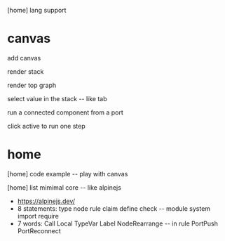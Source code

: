 [home] lang support

# canvas

add canvas

render stack

render top graph

select value in the stack -- like tab

run a connected component from a port

click active to run one step

# home

[home] code example -- play with canvas

[home] list mimimal core -- like alpinejs

- https://alpinejs.dev/
- 8 statements: type node rule claim define check -- module system import require
- 7 words: Call Local TypeVar Label NodeRearrange -- in rule PortPush PortReconnect
